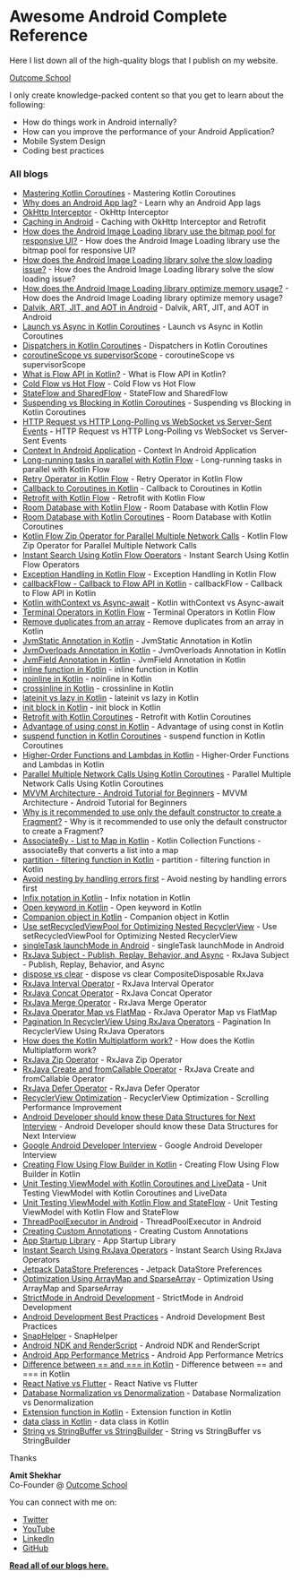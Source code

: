 # Awesome Android Complete Reference

Here I list down all of the high-quality blogs that I publish on my website. 

[Outcome School](https://outcomeschool.com)

I only create knowledge-packed content so that you get to learn about the following:
- How do things work in Android internally?
- How can you improve the performance of your Android Application?
- Mobile System Design
- Coding best practices

### All blogs

- [Mastering Kotlin Coroutines](https://outcomeschool.com/blog/kotlin-coroutines) - Mastering Kotlin Coroutines
- [Why does an Android App lag?](https://outcomeschool.com/blog/android-app-lag) - Learn why an Android App lags
- [OkHttp Interceptor](https://outcomeschool.com/blog/okhttp-interceptor) - OkHttp Interceptor
- [Caching in Android](https://outcomeschool.com/blog/caching-with-okhttp-interceptor-and-retrofit) - Caching with OkHttp Interceptor and Retrofit
- [How does the Android Image Loading library use the bitmap pool for responsive UI?](https://outcomeschool.com/blog/android-image-loading-library-use-bitmap-pool-for-responsive-ui) - How does the Android Image Loading library use the bitmap pool for responsive UI?
- [How does the Android Image Loading library solve the slow loading issue?](https://outcomeschool.com/blog/android-image-loading-library-solve-the-slow-loading-issue) - How does the Android Image Loading library solve the slow loading issue?
- [How does the Android Image Loading library optimize memory usage?](https://outcomeschool.com/blog/android-image-loading-library-optimize-memory-usage) - How does the Android Image Loading library optimize memory usage?
- [Dalvik, ART, JIT, and AOT in Android](https://outcomeschool.com/blog/dalvik-art-jit-aot) - Dalvik, ART, JIT, and AOT in Android
- [Launch vs Async in Kotlin Coroutines](https://outcomeschool.com/blog/launch-vs-async-in-kotlin-coroutines) - Launch vs Async in Kotlin Coroutines
- [Dispatchers in Kotlin Coroutines](https://outcomeschool.com/blog/dispatchers-in-kotlin-coroutines) - Dispatchers in Kotlin Coroutines
- [coroutineScope vs supervisorScope](https://outcomeschool.com/blog/coroutinescope-vs-supervisorscope) - coroutineScope vs supervisorScope
- [What is Flow API in Kotlin?](https://outcomeschool.com/blog/flow-api-in-kotlin) - What is Flow API in Kotlin?
- [Cold Flow vs Hot Flow](https://outcomeschool.com/blog/cold-flow-vs-hot-flow) - Cold Flow vs Hot Flow
- [StateFlow and SharedFlow](https://outcomeschool.com/blog/stateflow-and-sharedflow) - StateFlow and SharedFlow
- [Suspending vs Blocking in Kotlin Coroutines](https://www.youtube.com/watch?v=V2lL_aJp17I) - Suspending vs Blocking in Kotlin Coroutines
- [HTTP Request vs HTTP Long-Polling vs WebSocket vs Server-Sent Events](https://outcomeschool.com/blog/http-request-long-polling-websocket-sse) - HTTP Request vs HTTP Long-Polling vs WebSocket vs Server-Sent Events
- [Context In Android Application](https://outcomeschool.com/blog/context-in-android-application) - Context In Android Application
- [Long-running tasks in parallel with Kotlin Flow](https://outcomeschool.com/blog/long-running-tasks-in-parallel-with-kotlin-flow) - Long-running tasks in parallel with Kotlin Flow
- [Retry Operator in Kotlin Flow](https://outcomeschool.com/blog/retry-operator-in-kotlin-flow) - Retry Operator in Kotlin Flow
- [Callback to Coroutines in Kotlin](https://outcomeschool.com/blog/callback-to-coroutines-in-kotlin) - Callback to Coroutines in Kotlin
- [Retrofit with Kotlin Flow](https://outcomeschool.com/blog/retrofit-with-kotlin-flow) - Retrofit with Kotlin Flow
- [Room Database with Kotlin Flow](https://outcomeschool.com/blog/room-database-with-kotlin-flow) - Room Database with Kotlin Flow
- [Room Database with Kotlin Coroutines](https://outcomeschool.com/blog/room-database-with-kotlin-coroutines) - Room Database with Kotlin Coroutines
- [Kotlin Flow Zip Operator for Parallel Multiple Network Calls](https://outcomeschool.com/blog/kotlin-flow-zip-operator-parallel-multiple-network-calls) - Kotlin Flow Zip Operator for Parallel Multiple Network Calls
- [Instant Search Using Kotlin Flow Operators](https://outcomeschool.com/blog/instant-search-using-kotlin-flow-operators) - Instant Search Using Kotlin Flow Operators
- [Exception Handling in Kotlin Flow](https://outcomeschool.com/blog/exception-handling-in-kotlin-flow) - Exception Handling in Kotlin Flow
- [callbackFlow - Callback to Flow API in Kotlin](https://outcomeschool.com/blog/callback-to-flow-api-in-kotlin) - callbackFlow - Callback to Flow API in Kotlin
- [Kotlin withContext vs Async-await](https://outcomeschool.com/blog/kotlin-withcontext-vs-async-await) - Kotlin withContext vs Async-await
- [Terminal Operators in Kotlin Flow](https://outcomeschool.com/blog/terminal-operators-in-kotlin-flow) - Terminal Operators in Kotlin Flow
- [Remove duplicates from an array](https://outcomeschool.com/blog/remove-duplicates-from-an-array-in-kotlin) - Remove duplicates from an array in Kotlin
- [JvmStatic Annotation in Kotlin](https://outcomeschool.com/blog/jvmstatic-annotation-in-kotlin) - JvmStatic Annotation in Kotlin
- [JvmOverloads Annotation in Kotlin](https://outcomeschool.com/blog/jvmoverloads-annotation-in-kotlin) - JvmOverloads Annotation in Kotlin
- [JvmField Annotation in Kotlin](https://outcomeschool.com/blog/jvmfield-annotation-in-kotlin) - JvmField Annotation in Kotlin
- [inline function in Kotlin](https://outcomeschool.com/blog/inline-function-in-kotlin) - inline function in Kotlin
- [noinline in Kotlin](https://outcomeschool.com/blog/noinline-in-kotlin) - noinline in Kotlin
- [crossinline in Kotlin](https://outcomeschool.com/blog/crossinline-in-kotlin) - crossinline in Kotlin
- [lateinit vs lazy in Kotlin](https://outcomeschool.com/blog/lateinit-vs-lazy-in-kotlin) - lateinit vs lazy in Kotlin
- [init block in Kotlin](https://outcomeschool.com/blog/init-block-in-kotlin) - init block in Kotlin
- [Retrofit with Kotlin Coroutines](https://outcomeschool.com/blog/retrofit-with-kotlin-coroutines) - Retrofit with Kotlin Coroutines
- [Advantage of using const in Kotlin](https://outcomeschool.com/blog/const-in-kotlin) - Advantage of using const in Kotlin
- [suspend function in Kotlin Coroutines](https://outcomeschool.com/blog/suspend-function-in-kotlin-coroutines) - suspend function in Kotlin Coroutines
- [Higher-Order Functions and Lambdas in Kotlin](https://outcomeschool.com/blog/higher-order-functions-and-lambdas-in-kotlin) - Higher-Order Functions and Lambdas in Kotlin
- [Parallel Multiple Network Calls Using Kotlin Coroutines](https://outcomeschool.com/blog/parallel-multiple-network-calls-using-kotlin-coroutines) - Parallel Multiple Network Calls Using Kotlin Coroutines
- [MVVM Architecture - Android Tutorial for Beginners](https://outcomeschool.com/blog/mvvm-architecture-android) - MVVM Architecture - Android Tutorial for Beginners
- [Why is it recommended to use only the default constructor to create a Fragment?](https://outcomeschool.com/blog/default-constructor-to-create-a-fragment) - Why is it recommended to use only the default constructor to create a Fragment? 
- [AssociateBy - List to Map in Kotlin](https://outcomeschool.com/blog/associateby-list-to-map-in-kotlin) - Kotlin Collection Functions - associateBy that converts a list into a map
- [partition - filtering function in Kotlin](https://outcomeschool.com/blog/partition-filtering-function-in-kotlin) - partition - filtering function in Kotlin
- [Avoid nesting by handling errors first](https://outcomeschool.com/blog/avoid-nesting-by-handling-errors-first) - Avoid nesting by handling errors first
- [Infix notation in Kotlin](https://outcomeschool.com/blog/infix-notation-in-kotlin) - Infix notation in Kotlin
- [Open keyword in Kotlin](https://outcomeschool.com/blog/open-keyword-in-kotlin) - Open keyword in Kotlin
- [Companion object in Kotlin](https://outcomeschool.com/blog/companion-object-in-kotlin) - Companion object in Kotlin
- [Use setRecycledViewPool for Optimizing Nested RecyclerView](https://outcomeschool.com/blog/setrecycledviewpool-for-optimizing-nested-recyclerview) - Use setRecycledViewPool for Optimizing Nested RecyclerView
- [singleTask launchMode in Android](https://outcomeschool.com/blog/singletask-launchmode-in-android) - singleTask launchMode in Android
- [RxJava Subject - Publish, Replay, Behavior, and Async](https://outcomeschool.com/blog/rxjava-subject-publish-replay-behavior-async) - RxJava Subject - Publish, Replay, Behavior, and Async
- [dispose vs clear](https://outcomeschool.com/blog/dispose-vs-clear-compositedisposable-rxjava) - dispose vs clear CompositeDisposable RxJava
- [RxJava Interval Operator](https://outcomeschool.com/blog/rxjava-interval-operator) - RxJava Interval Operator
- [RxJava Concat Operator](https://outcomeschool.com/blog/rxjava-concat-operator) - RxJava Concat Operator
- [RxJava Merge Operator](https://outcomeschool.com/blog/rxjava-merge-operator) - RxJava Merge Operator
- [RxJava Operator Map vs FlatMap](https://outcomeschool.com/blog/rxjava-map-vs-flatmap) - RxJava Operator Map vs FlatMap
- [Pagination In RecyclerView Using RxJava Operators](https://outcomeschool.com/blog/pagination-in-recyclerview-using-rxjava-operators) - Pagination In RecyclerView Using RxJava Operators
- [How does the Kotlin Multiplatform work?](https://outcomeschool.com/blog/how-does-the-kotlin-multiplatform-work) - How does the Kotlin Multiplatform work?
- [RxJava Zip Operator](https://outcomeschool.com/blog/rxjava-zip-operator) - RxJava Zip Operator
- [RxJava Create and fromCallable Operator](https://outcomeschool.com/blog/rxjava-create-and-fromcallable-operator) - RxJava Create and fromCallable Operator
- [RxJava Defer Operator](https://outcomeschool.com/blog/rxjava-defer-operator) - RxJava Defer Operator
- [RecyclerView Optimization](https://outcomeschool.com/blog/recyclerview-optimization) - RecyclerView Optimization - Scrolling Performance Improvement
- [Android Developer should know these Data Structures for Next Interview](https://outcomeschool.com/blog/android-developer-should-know-these-data-structures-for-next-interview) - Android Developer should know these Data Structures for Next Interview
- [Google Android Developer Interview](https://outcomeschool.com/blog/google-android-developer-interview) - Google Android Developer Interview
- [Creating Flow Using Flow Builder in Kotlin](https://outcomeschool.com/blog/creating-flow-using-flow-builder-in-kotlin) - Creating Flow Using Flow Builder in Kotlin
- [Unit Testing ViewModel with Kotlin Coroutines and LiveData](https://outcomeschool.com/blog/unit-testing-viewmodel-with-kotlin-coroutines-and-livedata) - Unit Testing ViewModel with Kotlin Coroutines and LiveData
- [Unit Testing ViewModel with Kotlin Flow and StateFlow](https://outcomeschool.com/blog/unit-testing-viewmodel-with-kotlin-flow-and-stateflow) - Unit Testing ViewModel with Kotlin Flow and StateFlow
- [ThreadPoolExecutor in Android](https://outcomeschool.com/blog/threadpoolexecutor-in-android) - ThreadPoolExecutor in Android
- [Creating Custom Annotations](https://outcomeschool.com/blog/creating-custom-annotations) - Creating Custom Annotations
- [App Startup Library](https://outcomeschool.com/blog/app-startup-library) - App Startup Library
- [Instant Search Using RxJava Operators](https://outcomeschool.com/blog/instant-search-using-rxjava-operators) - Instant Search Using RxJava Operators
- [Jetpack DataStore Preferences](https://outcomeschool.com/blog/jetpack-datastore-preferences) - Jetpack DataStore Preferences
- [Optimization Using ArrayMap and SparseArray](https://outcomeschool.com/blog/optimization-using-arraymap-and-sparsearray) - Optimization Using ArrayMap and SparseArray
- [StrictMode in Android Development](https://outcomeschool.com/blog/strictmode-in-android-development) - StrictMode in Android Development
- [Android Development Best Practices](https://outcomeschool.com/blog/android-development-best-practices) - Android Development Best Practices
- [SnapHelper](https://outcomeschool.com/blog/snaphelper) - SnapHelper
- [Android NDK and RenderScript](https://outcomeschool.com/blog/ndk-and-renderscript) - Android NDK and RenderScript
- [Android App Performance Metrics](https://outcomeschool.com/blog/android-app-performance-metrics) - Android App Performance Metrics
- [Difference between == and === in Kotlin](https://outcomeschool.com/blog/structural-and-referential-equality-in-kotlin) - Difference between == and === in Kotlin
- [React Native vs Flutter](https://outcomeschool.com/blog/react-native-vs-flutter) - React Native vs Flutter
- [Database Normalization vs Denormalization](https://outcomeschool.com/blog/database-normalization-vs-denormalization) - Database Normalization vs Denormalization
- [Extension function in Kotlin](https://outcomeschool.com/blog/extension-function-in-kotlin) - Extension function in Kotlin
- [data class in Kotlin](https://outcomeschool.com/blog/data-class-in-kotlin) - data class in Kotlin
- [String vs StringBuffer vs StringBuilder](https://outcomeschool.com/blog/string-vs-stringbuffer-vs-stringbuilder) - String vs StringBuffer vs StringBuilder


Thanks

**Amit Shekhar**\
Co-Founder @ [Outcome School](https://outcomeschool.com)

You can connect with me on:

- [Twitter](https://twitter.com/amitiitbhu)
- [YouTube](https://www.youtube.com/@amitshekhar)
- [LinkedIn](https://www.linkedin.com/in/amit-shekhar-iitbhu)
- [GitHub](https://github.com/amitshekhariitbhu)

[**Read all of our blogs here.**](https://outcomeschool.com/blog)
